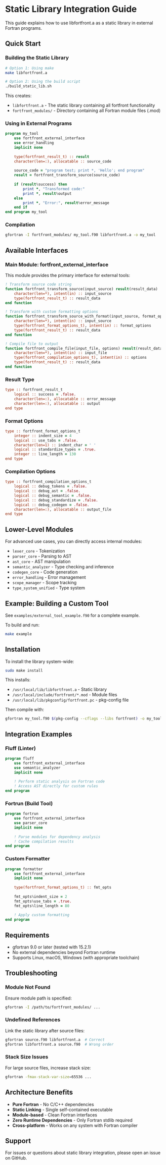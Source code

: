 # Static Library Integration Guide

This guide explains how to use libfortfront.a as a static library in external Fortran programs.

## Quick Start

### Building the Static Library

```bash
# Option 1: Using make
make libfortfront.a

# Option 2: Using the build script
./build_static_lib.sh
```

This creates:
- `libfortfront.a` - The static library containing all fortfront functionality
- `fortfront_modules/` - Directory containing all Fortran module files (.mod)

### Using in External Programs

```fortran
program my_tool
    use fortfront_external_interface
    use error_handling
    implicit none
    
    type(fortfront_result_t) :: result
    character(len=:), allocatable :: source_code
    
    source_code = "program test; print *, 'Hello'; end program"
    result = fortfront_transform_source(source_code)
    
    if (result%success) then
        print *, "Transformed code:"
        print *, result%output
    else
        print *, "Error:", result%error_message
    end if
end program my_tool
```

### Compilation

```bash
gfortran -I fortfront_modules/ my_tool.f90 libfortfront.a -o my_tool
```

## Available Interfaces

### Main Module: fortfront_external_interface

This module provides the primary interface for external tools:

```fortran
! Transform source code string
function fortfront_transform_source(input_source) result(result_data)
    character(len=*), intent(in) :: input_source
    type(fortfront_result_t) :: result_data
end function

! Transform with custom formatting options
function fortfront_transform_source_with_format(input_source, format_options) result(result_data)
    character(len=*), intent(in) :: input_source
    type(fortfront_format_options_t), intent(in) :: format_options
    type(fortfront_result_t) :: result_data
end function

! Compile file to output
function fortfront_compile_file(input_file, options) result(result_data)
    character(len=*), intent(in) :: input_file
    type(fortfront_compilation_options_t), intent(in) :: options
    type(fortfront_result_t) :: result_data
end function
```

### Result Type

```fortran
type :: fortfront_result_t
    logical :: success = .false.
    character(len=:), allocatable :: error_message
    character(len=:), allocatable :: output
end type
```

### Format Options

```fortran
type :: fortfront_format_options_t
    integer :: indent_size = 4
    logical :: use_tabs = .false.
    character(len=1) :: indent_char = ' '
    logical :: standardize_types = .true.
    integer :: line_length = 130
end type
```

### Compilation Options

```fortran
type :: fortfront_compilation_options_t
    logical :: debug_tokens = .false.
    logical :: debug_ast = .false.
    logical :: debug_semantic = .false.
    logical :: debug_standardize = .false.
    logical :: debug_codegen = .false.
    character(len=:), allocatable :: output_file
end type
```

## Lower-Level Modules

For advanced use cases, you can directly access internal modules:

- `lexer_core` - Tokenization
- `parser_core` - Parsing to AST
- `ast_core` - AST manipulation
- `semantic_analyzer` - Type checking and inference
- `codegen_core` - Code generation
- `error_handling` - Error management
- `scope_manager` - Scope tracking
- `type_system_unified` - Type system

## Example: Building a Custom Tool

See `examples/external_tool_example.f90` for a complete example.

To build and run:

```bash
make example
```

## Installation

To install the library system-wide:

```bash
sudo make install
```

This installs:
- `/usr/local/lib/libfortfront.a` - Static library
- `/usr/local/include/fortfront/*.mod` - Module files
- `/usr/local/lib/pkgconfig/fortfront.pc` - pkg-config file

Then compile with:

```bash
gfortran my_tool.f90 $(pkg-config --cflags --libs fortfront) -o my_tool
```

## Integration Examples

### Fluff (Linter)

```fortran
program fluff
    use fortfront_external_interface
    use semantic_analyzer
    implicit none
    
    ! Perform static analysis on Fortran code
    ! Access AST directly for custom rules
end program
```

### Fortrun (Build Tool)

```fortran
program fortrun
    use fortfront_external_interface
    use parser_core
    implicit none
    
    ! Parse modules for dependency analysis
    ! Cache compilation results
end program
```

### Custom Formatter

```fortran
program formatter
    use fortfront_external_interface
    implicit none
    
    type(fortfront_format_options_t) :: fmt_opts
    
    fmt_opts%indent_size = 2
    fmt_opts%use_tabs = .true.
    fmt_opts%line_length = 80
    
    ! Apply custom formatting
end program
```

## Requirements

- gfortran 9.0 or later (tested with 15.2.1)
- No external dependencies beyond Fortran runtime
- Supports Linux, macOS, Windows (with appropriate toolchain)

## Troubleshooting

### Module Not Found

Ensure module path is specified:
```bash
gfortran -I /path/to/fortfront_modules/ ...
```

### Undefined References

Link the static library after source files:
```bash
gfortran source.f90 libfortfront.a  # Correct
gfortran libfortfront.a source.f90  # Wrong order
```

### Stack Size Issues

For large source files, increase stack size:
```bash
gfortran -fmax-stack-var-size=65536 ...
```

## Architecture Benefits

- **Pure Fortran** - No C/C++ dependencies
- **Static Linking** - Single self-contained executable
- **Module-based** - Clean Fortran interfaces
- **Zero Runtime Dependencies** - Only Fortran stdlib required
- **Cross-platform** - Works on any system with Fortran compiler

## Support

For issues or questions about static library integration, please open an issue on GitHub.